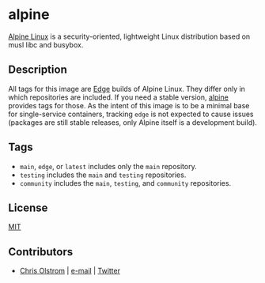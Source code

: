 alpine
======

[Alpine Linux](https://alpinelinux.org/) is a security-oriented, lightweight Linux distribution based on musl libc and busybox.

Description
-----------
All tags for this image are [Edge](http://wiki.alpinelinux.org/wiki/Edge) builds of Alpine Linux. They differ only in which repositories are included. If you need a stable version, [alpine](https://hub.docker.com/r/_/alpine/) provides tags for those. As the intent of this image is to be a minimal base for single-service containers, tracking `edge` is not expected to cause issues (packages are still stable releases, only Alpine itself is a development build).

Tags
----
  * `main`, `edge`, or `latest` includes only the `main` repository.
  * `testing` includes the `main` and `testing` repositories.
  * `community` includes the `main`, `testing`, and `community` repositories.

License
-------
[MIT](https://tldrlegal.com/license/mit-license)

Contributors
------------
* [Chris Olstrom](https://colstrom.github.io/) | [e-mail](mailto:chris@olstrom.com) | [Twitter](https://twitter.com/ChrisOlstrom)

